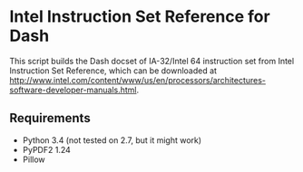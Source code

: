 Intel Instruction Set Reference for Dash
========================================

This script builds the Dash docset of IA-32/Intel 64 instruction set from Intel 
Instruction Set Reference, which can be downloaded at
http://www.intel.com/content/www/us/en/processors/architectures-software-developer-manuals.html.

Requirements
------------

* Python 3.4 (not tested on 2.7, but it might work)
* PyPDF2 1.24
* Pillow
